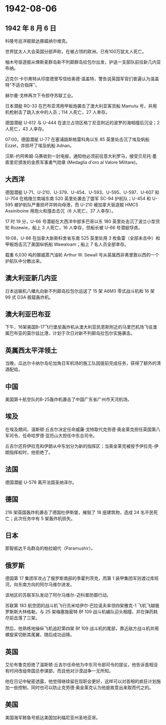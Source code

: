 # 1942-08-06

## 1942 年 8 月 6 日

科隆号巡洋舰抵达挪威纳尔维克。

世界犹太人大会英国分部声称，在被占领的欧洲，已有100万犹太人死亡。

柚木号驱逐舰从俾斯麦群岛新不列颠群岛拉包尔出发，护送一支部队前往新几内亚布纳。

迈克尔·卡尔弗特从印度德里写信给奥德·温盖特，警告说英国军官们普遍认为温盖特"不适合指挥"。

赫尔曼·戈林再次下令掠夺苏联工业。

日本潜艇 RO-33 在巴布亚湾用甲板炮袭击了澳大利亚客货船 Mamutu
号，并用机枪射击了跳入水中的人员；114 人死亡，27 人幸存。

德国潜艇 U-612 与 U-444 在波兰占领区格丁尼亚附近的波罗的海相撞后沉没；2
人死亡，43 人幸存。

07:00，德国潜艇 U-77 在塞浦路斯格雷科角以东 85 英里处击沉了埃及帆船
Ezzet，并损坏了埃及帆船 Adnan。

汉斯-约阿希姆·马赛收到一封电报，通知他必须前往意大利罗马，接受贝尼托·墨索里尼颁发的金质军事勇气勋章
(Medaglia d\'oro al Valore Militare)。

## 大西洋

德国潜艇 U-71、U-210、U-379、U-454、U-593、U-595、U-597、U-607 和 U-704
在格陵兰南端东南 520 英里处袭击了盟军 SC-94 护航队；U-454 和 U-595
被护航队严重损坏并转向母港，而 U-210 被加拿大驱逐舰 HMCS Assiniboine
用炮火和撞击击沉（6 人死亡，37 人幸存）。

17 时 19 分，U-66 号潜艇在大西洋中部多巴哥以东 180
英里处击沉了波兰小型货轮 Rozewie，船上 3 人死亡，16 人幸存，但船长被
U-66 号潜艇俘虏。

19:08，U-86 在加拿大新斯科舍省东南 525 英里处用 3
枚鱼雷（全部未击中）和甲板炮击沉了美国纵帆船 Wawaloam；船上 7
名人员全部幸存。

载重 6,030 吨的挪威蒸汽油轮 Arthur W. Sewall
号从英属西非弗里敦以西的一个护航队中分散出来。

## 澳大利亚新几内亚

日本运输机八幡丸向新不列颠岛拉包尔运送了 15 架 A6M3 零式战斗机和 16 架
99 式 D3A 舰载轰炸机。

## 澳大利亚巴布亚

下午，16架美国B-17飞行堡垒轰炸机从澳大利亚凯恩斯附近的马里巴机场飞往澳属巴布亚的莫尔兹比港，计划于次日对新不列颠岛拉包尔实施袭击。

## 英属西太平洋领土

当晚，瓜达尔卡纳尔岛伦加角日军机场的施工队因提前完成任务，获得了额外的清酒配给。

## 中国

美国第十航空队的B-25轰炸机袭击了中国广东省广州市天河机场。

## 埃及

在埃及期间，温斯顿·丘吉尔决定任命威廉·戈特取代克劳德·奥金莱克担任英国第八军司令，任命哈罗德·亚历山大担任中东总司令。

丘吉尔还将伊拉克和伊朗从中东划分为新的指挥区；当奥金莱克被授予伊拉克-伊朗指挥权时，他拒绝了。

## 法国

德国潜艇 U-578 离开法国圣纳泽尔。

## 德国

216 架英国轰炸机袭击了德国杜伊斯堡，摧毁了 18 座建筑物，造成 24
名平民死亡；此次任务中有 5 架轰炸机损失。

## 日本

那智抵达千岛群岛的帕拉姆代（Paramushir）。

## 俄罗斯

德国第 17 集团军攻占了俄罗斯南部的季霍列茨克，而第 1
装甲集团军则渡过库班河，向东南方向的阿尔马维尔进发。

该地区的苏联军队发动了阿尔马维尔-迈科普防御行动。

苏联第 183 航空团的战斗机飞行员米哈伊尔·巴拉诺夫率领四架雅克-1
飞机飞越俄罗斯斯大林格勒，与 25 架梅塞施密特 Bf 109
战斗机编队迎头相撞，并在弹药耗尽前击落了三架。

然后，他熟练地操纵飞机追赶第四架 Bf 109
战斗机的尾部，靠近敌方战斗机并用螺旋桨切断其尾翼，随后成功迫降。

## 英国

艾伦布鲁克拒绝了温斯顿·丘吉尔任命他为中东司令部司令的提议，他告诉首相没有时间改组帝国总参谋部，而且他对沙漠战争一无所知。

他在日记中秘密透露，他觉得继续留在现职会更好，这样可以对首相的疯狂计划施加一些控制，同时也可以防止克劳德·奥金莱克认为他是故意出来取而代之的。

## 美国

美国海军鲸鱼号抵达美国加利福尼亚州圣地亚哥。

